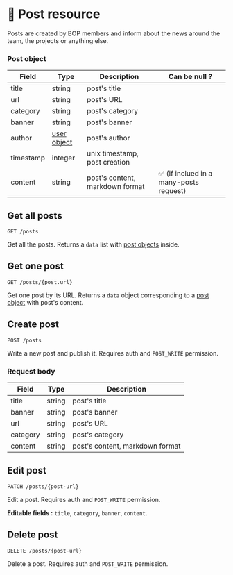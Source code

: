 # 📰 Post resource

Posts are created by BOP members and inform about the news around the team, the projects or anything else.

### Post object

| Field     | Type                   | Description                     | Can be null ?                           |
| --------- | ---------------------- | ------------------------------- | --------------------------------------- |
| title     | string                 | post's title                    |                                         |
| url       | string                 | post's URL                      |                                         |
| category  | string                 | post's category                 |                                         |
| banner    | string                 | post's banner                   |                                         |
| author    | [user object](User.md) | post's author                   |                                         |
| timestamp | integer                | unix timestamp, post creation   |                                         |
| content   | string                 | post's content, markdown format | ✅ (if inclued in a many-posts request) |

## Get all posts

`GET /posts`

Get all the posts. Returns a `data` list with [post objects](#post-object) inside.

## Get one post

`GET /posts/{post.url}`

Get one post by its URL. Returns a `data` object corresponding to a [post object](#post-object) with post's content.

## Create post

`POST /posts`

Write a new post and publish it. Requires auth and `POST_WRITE` permission.

### Request body

| Field    | Type   | Description                     |
| -------- | ------ | ------------------------------- |
| title    | string | post's title                    |
| banner   | string | post's banner                   |
| url      | string | post's URL                      |
| category | string | post's category                 |
| content  | string | post's content, markdown format |

## Edit post

`PATCH /posts/{post-url}`

Edit a post. Requires auth and `POST_WRITE` permission.

**Editable fields :** `title`, `category`, `banner`, `content`.

## Delete post

`DELETE /posts/{post-url}`

Delete a post. Requires auth and `POST_WRITE` permission.
